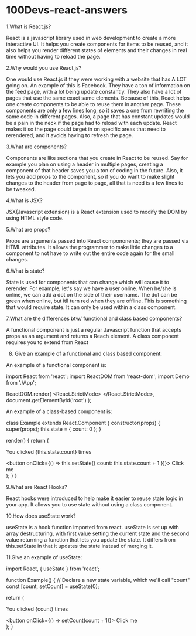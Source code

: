 # 100Devs-react-answers

1.What is React.js?

React is a javascript library used in web development to create a more interactive UI. It helps you create
components for items to be reused, and it also helps you render different states of elements and their changes
in real time without having to reload the page.

2.Why would you use React.js?

One would use React.js if they were working with a website that has A LOT going on. An example of this is 
Facebook. They have a ton of information on the feed page, with a lot being update constantly. They also have a 
lot of pages that use the same exact same elements. Because of this, React helps one create components to be able
to reuse them in another page. These components are only a few lines long, so it saves a one from rewriting the same
code in different pages. 
Also, a page that has constant updates would be a pain in the neck if the page had to reload with each update. React
makes it so the page could target in on specific areas that need to rerendered, and it avoids having to refresh
the page.

3.What are components?

Components are like sections that you create in React to be reused. Say for example you plan on using a header 
in multiple pages, creating a component of that header saves you a ton of coding in the future. Also, it lets you
add props to the component, so if you do want to make slight changes to the header from page to page, all that 
is need is a few lines to be tweaked.

4.What is JSX?

JSX(Javascript extension) is a React extension used to modify the DOM by using HTML style code.

5.What are props?

Props are arguments passed into React compononents; they are passed via HTML attributes. It allows the programmer
to make little changes to a component to not have to write out the entire code again for the small changes.

6.What is state?

State is used for components that can change which will cause it to rerender. For example, let's say we have a
user online. When he/she is online, we can add a dot on the side of their username. The dot can be green when online,
but itll turn red when they are offline. This is something that would require state. It can only be used within a 
class component.

7.What are the differences btw/ functional and class based components?

A functional component is just a regular Javascript function that accepts props as an argument and returns
a Reach element. A class component requires you to extend from React


8. Give an example of a functional and class based component:

An example of a functional component is:

import React from 'react';
import ReactDOM from 'react-dom';
import Demo from './App';
  
ReactDOM.render(
  <React.StrictMode>
    <Demo />
  </React.StrictMode>,
  document.getElementById('root')
);

An example of a class-based component is:

class Example extends React.Component {
  constructor(props) {
    super(props);
    this.state = {
      count: 0
    };
  }

  render() {
    return (
      <div>
        <p>You clicked {this.state.count} times</p>
        <button onClick={() => this.setState({ count: this.state.count + 1 })}>
          Click me
        </button>
      </div>
    );
  }
}


9.What are React Hooks?

React hooks were introduced to help make it easier to reuse state logic in your app. It allows you to use state without using a class component.


10.How does useState work?

useState is a hook function imported from react. useState is set up with array destructuring, with first value setting the current state and the second value returning a function that lets you update the state. It differs from this.setState in that it updates the state instead of merging it.



11.Give an example of useState:

import React, { useState } from 'react';

function Example() {
  // Declare a new state variable, which we'll call "count"
  const [count, setCount] = useState(0);

  return (
    <div>
      <p>You clicked {count} times</p>
      <button onClick={() => setCount(count + 1)}>
        Click me
      </button>
    </div>
  );
}
